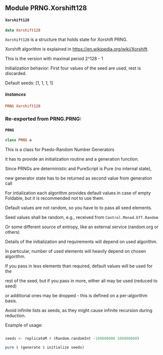 ## Module PRNG.Xorshift128

#### `Xorshift128`

``` purescript
data Xorshift128
```

`Xorshift128` is a structure that holds state for Xorshift PRNG.
Xorshift algorithm is explained in https://en.wikipedia.org/wiki/Xorshift.
This is the version with maximal period 2^128 - 1

Initialization behavior: First four values of the seed are used, rest is discarded.

Default seeds: [1, 1, 1, 1]

##### Instances
``` purescript
PRNG Xorshift128
```


### Re-exported from PRNG.PRNG:

#### `PRNG`

``` purescript
class PRNG a
```

This is a class for Psedo-Random Number Generators
it has to provide an initialization routine and a generation function.

Since PRNGs are deterministic and PureScript is Pure (no internal state),
new generator state has to be returned as second value from generation call

For intialization each algorithm provides default values in case of empty Foldable, but it is recommended not to use them.
Default values are not random, so you have to to pass all seed elements.
Seed values shall be random, e.g., received from `Control.Monad.Eff.Random`
Or some different source of entropy, like an external service (random.org or others)
Details of the initialization and requirements will depend on used algorithm.
In particular, number of used elements will heavily depend on chosen algorithm.
If you pass in less elements than required, default values will be used for the
rest of the seed, but if you pass in more, either all may be used (reduced to seed)
or additional ones may be dropped - this is defined on a per-algorithm basis.
Avoid infinite lists as seeds, as they might cause infinite recursion during reduction.

Example of usage:

``` purescript
seeds <- replicateM 4 (Random.randomInt -100000000 100000000)
pure $ (generate $ initialize seeds)
```

